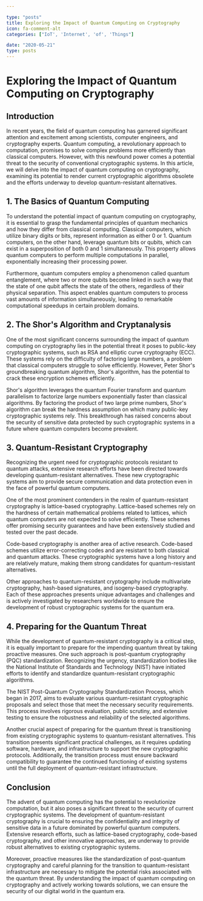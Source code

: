 ```yaml
---

type: "posts"
title: Exploring the Impact of Quantum Computing on Cryptography
icon: fa-comment-alt
categories: ["IoT', 'Internet', 'of', 'Things"]

date: "2020-05-21"
type: posts
---
```





# Exploring the Impact of Quantum Computing on Cryptography

## Introduction

In recent years, the field of quantum computing has garnered significant attention and excitement among scientists, computer engineers, and cryptography experts. Quantum computing, a revolutionary approach to computation, promises to solve complex problems more efficiently than classical computers. However, with this newfound power comes a potential threat to the security of conventional cryptographic systems. In this article, we will delve into the impact of quantum computing on cryptography, examining its potential to render current cryptographic algorithms obsolete and the efforts underway to develop quantum-resistant alternatives.

## 1. The Basics of Quantum Computing

To understand the potential impact of quantum computing on cryptography, it is essential to grasp the fundamental principles of quantum mechanics and how they differ from classical computing. Classical computers, which utilize binary digits or bits, represent information as either 0 or 1. Quantum computers, on the other hand, leverage quantum bits or qubits, which can exist in a superposition of both 0 and 1 simultaneously. This property allows quantum computers to perform multiple computations in parallel, exponentially increasing their processing power.

Furthermore, quantum computers employ a phenomenon called quantum entanglement, where two or more qubits become linked in such a way that the state of one qubit affects the state of the others, regardless of their physical separation. This aspect enables quantum computers to process vast amounts of information simultaneously, leading to remarkable computational speedups in certain problem domains.

## 2. The Shor's Algorithm and Cryptanalysis

One of the most significant concerns surrounding the impact of quantum computing on cryptography lies in the potential threat it poses to public-key cryptographic systems, such as RSA and elliptic curve cryptography (ECC). These systems rely on the difficulty of factoring large numbers, a problem that classical computers struggle to solve efficiently. However, Peter Shor's groundbreaking quantum algorithm, Shor's algorithm, has the potential to crack these encryption schemes efficiently.

Shor's algorithm leverages the quantum Fourier transform and quantum parallelism to factorize large numbers exponentially faster than classical algorithms. By factoring the product of two large prime numbers, Shor's algorithm can break the hardness assumption on which many public-key cryptographic systems rely. This breakthrough has raised concerns about the security of sensitive data protected by such cryptographic systems in a future where quantum computers become prevalent.

## 3. Quantum-Resistant Cryptography

Recognizing the urgent need for cryptographic protocols resistant to quantum attacks, extensive research efforts have been directed towards developing quantum-resistant alternatives. These new cryptographic systems aim to provide secure communication and data protection even in the face of powerful quantum computers.

One of the most prominent contenders in the realm of quantum-resistant cryptography is lattice-based cryptography. Lattice-based schemes rely on the hardness of certain mathematical problems related to lattices, which quantum computers are not expected to solve efficiently. These schemes offer promising security guarantees and have been extensively studied and tested over the past decade.

Code-based cryptography is another area of active research. Code-based schemes utilize error-correcting codes and are resistant to both classical and quantum attacks. These cryptographic systems have a long history and are relatively mature, making them strong candidates for quantum-resistant alternatives.

Other approaches to quantum-resistant cryptography include multivariate cryptography, hash-based signatures, and isogeny-based cryptography. Each of these approaches presents unique advantages and challenges and is actively investigated by researchers worldwide to ensure the development of robust cryptographic systems for the quantum era.

## 4. Preparing for the Quantum Threat

While the development of quantum-resistant cryptography is a critical step, it is equally important to prepare for the impending quantum threat by taking proactive measures. One such approach is post-quantum cryptography (PQC) standardization. Recognizing the urgency, standardization bodies like the National Institute of Standards and Technology (NIST) have initiated efforts to identify and standardize quantum-resistant cryptographic algorithms.

The NIST Post-Quantum Cryptography Standardization Process, which began in 2017, aims to evaluate various quantum-resistant cryptographic proposals and select those that meet the necessary security requirements. This process involves rigorous evaluation, public scrutiny, and extensive testing to ensure the robustness and reliability of the selected algorithms.

Another crucial aspect of preparing for the quantum threat is transitioning from existing cryptographic systems to quantum-resistant alternatives. This transition presents significant practical challenges, as it requires updating software, hardware, and infrastructure to support the new cryptographic protocols. Additionally, the transition process must ensure backward compatibility to guarantee the continued functioning of existing systems until the full deployment of quantum-resistant infrastructure.

## Conclusion

The advent of quantum computing has the potential to revolutionize computation, but it also poses a significant threat to the security of current cryptographic systems. The development of quantum-resistant cryptography is crucial to ensuring the confidentiality and integrity of sensitive data in a future dominated by powerful quantum computers. Extensive research efforts, such as lattice-based cryptography, code-based cryptography, and other innovative approaches, are underway to provide robust alternatives to existing cryptographic systems.

Moreover, proactive measures like the standardization of post-quantum cryptography and careful planning for the transition to quantum-resistant infrastructure are necessary to mitigate the potential risks associated with the quantum threat. By understanding the impact of quantum computing on cryptography and actively working towards solutions, we can ensure the security of our digital world in the quantum era.